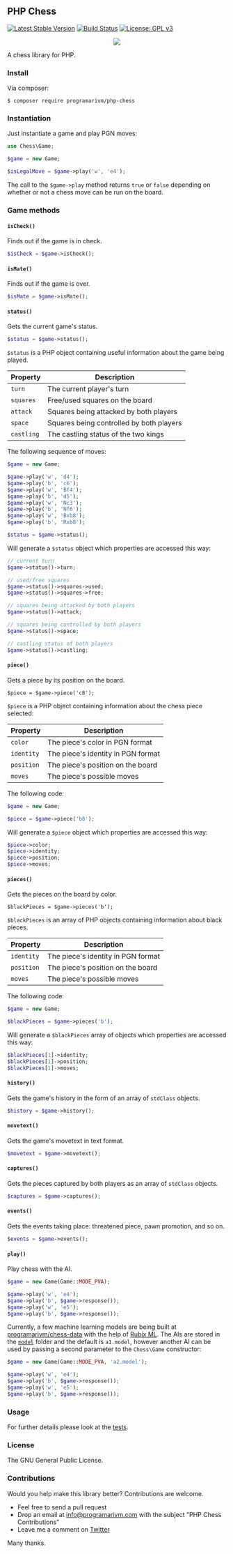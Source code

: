 ## PHP Chess

[![Latest Stable Version](https://poser.pugx.org/programarivm/php-chess/v/stable)](https://packagist.org/packages/programarivm/php-chess)
[![Build Status](https://travis-ci.org/programarivm/php-chess.svg?branch=master)](https://travis-ci.org/programarivm/php-chess)
[![License: GPL v3](https://img.shields.io/badge/License-GPL%20v3-blue.svg)](https://www.gnu.org/licenses/gpl-3.0)

<p align="center">
	<img src="https://github.com/programarivm/php-chess/blob/master/resources/chess-board.jpg" />
</p>

A chess library for PHP.

### Install

Via composer:

    $ composer require programarivm/php-chess

### Instantiation

Just instantiate a game and play PGN moves:

```php
use Chess\Game;

$game = new Game;

$isLegalMove = $game->play('w', 'e4');
```
The call to the `$game->play` method returns `true` or `false` depending on whether or not a chess move can be run on the board.

### Game methods

#### `isCheck()`

Finds out if the game is in check.

```php
$isCheck = $game->isCheck();
```

#### `isMate()`

Finds out if the game is over.

```php
$isMate = $game->isMate();
```

#### `status()`

Gets the current game's status.

```php
$status = $game->status();
```

`$status` is a PHP object containing useful information about the game being played.

| Property       | Description                                |
|----------------|--------------------------------------------|
| `turn`         | The current player's turn                  |
| `squares`      | Free/used squares on the board             |
| `attack`       | Squares being attacked by both players     |
| `space`        | Squares being controlled by both players   |
| `castling`     | The castling status of the two kings       |

The following sequence of moves:

```php
$game = new Game;

$game->play('w', 'd4');
$game->play('b', 'c6');
$game->play('w', 'Bf4');
$game->play('b', 'd5');
$game->play('w', 'Nc3');
$game->play('b', 'Nf6');
$game->play('w', 'Bxb8');
$game->play('b', 'Rxb8');

$status = $game->status();
```

Will generate a `$status` object which properties are accessed this way:

```php
// current turn
$game->status()->turn;

// used/free squares
$game->status()->squares->used;
$game->status()->squares->free;

// squares being attacked by both players
$game->status()->attack;

// squares being controlled by both players
$game->status()->space;

// castling status of both players
$game->status()->castling;
```

#### `piece()`

Gets a piece by its position on the board.

    $piece = $game->piece('c8');

`$piece` is a PHP object containing information about the chess piece selected:

| Property       | Description                                |
|----------------|--------------------------------------------|
| `color`        | The piece's color in PGN format            |
| `identity`     | The piece's identity in PGN format         |
| `position`     | The piece's position on the board          |
| `moves`        | The piece's possible moves                 |

The following code:

```php
$game = new Game;

$piece = $game->piece('b8');
```

Will generate a `$piece` object which properties are accessed this way:

```php
$piece->color;
$piece->identity;
$piece->position;
$piece->moves;
```

#### `pieces()`

Gets the pieces on the board by color.

    $blackPieces = $game->pieces('b');

`$blackPieces` is an array of PHP objects containing information about black pieces.

| Property       | Description                                |
|----------------|--------------------------------------------|
| `identity`     | The piece's identity in PGN format         |
| `position`     | The piece's position on the board          |
| `moves`        | The piece's possible moves                 |

The following code:

```php
$game = new Game;

$blackPieces = $game->pieces('b');
```

Will generate a `$blackPieces` array of objects which properties are accessed this way:

```php
$blackPieces[1]->identity;
$blackPieces[1]->position;
$blackPieces[1]->moves;
```
#### `history()`

Gets the game's history in the form of an array of `stdClass` objects.

```php
$history = $game->history();
```

#### `movetext()`

Gets the game's movetext in text format.

```php
$movetext = $game->movetext();
```

#### `captures()`

Gets the pieces captured by both players as an array of `stdClass` objects.

```php
$captures = $game->captures();
```

#### `events()`

Gets the events taking place: threatened piece, pawn promotion, and so on.

```php
$events = $game->events();
```

#### `play()`

Play chess with the AI.

```php
$game = new Game(Game::MODE_PVA);

$game->play('w', 'e4');
$game->play('b', $game->response());
$game->play('w', 'e5');
$game->play('b', $game->response());
```

Currently, a few machine learning models are being built at [programarivm/chess-data](https://github.com/programarivm/chess-data) with the help of [Rubix ML](https://github.com/RubixML/ML). The AIs are stored in the [`model`](https://github.com/programarivm/php-chess/tree/master/model) folder and the default is `a1.model`, however another AI can be used by passing a second parameter to the `Chess\Game` constructor:

```php
$game = new Game(Game::MODE_PVA, 'a2.model');

$game->play('w', 'e4');
$game->play('b', $game->response());
$game->play('w', 'e5');
$game->play('b', $game->response());
```

### Usage

For further details please look at the [tests](https://github.com/programarivm/php-chess/tree/master/tests).

### License

The GNU General Public License.

### Contributions

Would you help make this library better? Contributions are welcome.

- Feel free to send a pull request
- Drop an email at info@programarivm.com with the subject "PHP Chess Contributions"
- Leave me a comment on [Twitter](https://twitter.com/programarivm)

Many thanks.
